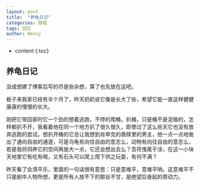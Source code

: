 ```yaml
---
layout: post
title:  "养龟日记"
categories: 随笔
tags: 回忆
author: Wency
---
```


* content
{:toc}

## 养龟日记

没成想建了博客后写的尽是些杂想，算了也先放在这吧。

栀子来我家已经有半个月了，昨天奶奶说它像是长大了些，希望它能一直这样健健康康的慢慢的长大。

刚把它带回家时它一个劲的想着逃跑，不停的爬桶，扒桶，只是桶不是泥做的，怎样都扒不开，我看着他在同一个地方扒了很久很久，即使过了这么些天它也没有放弃逃跑的尝试。想扒开桶的它总让我想到肖申克的救赎里的男主，他一点一点地凿出了通向自由的通道，可是乌龟有向往自由的意志么，动物有向往自由的意志么，若是我将饲养它的空间再放大一点，它还会想出去么？吾将曳尾于涂，在这一小块天地里它有吃有喝，又有石头可以爬上爬下供之玩耍，有何不满？

昨天看了会清平乐，里面的一句话很有意思：只是意难平，意难平呐。这意难平不只是剧中人物所想，更是所有人放不下的那丝不甘，是绝望后奋起的原动力。

